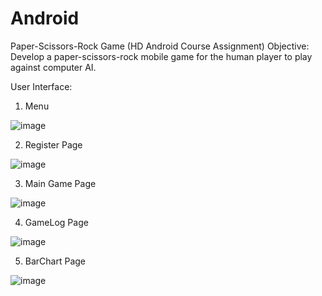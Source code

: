 # Android

Paper-Scissors-Rock Game (HD Android Course Assignment)
  Objective: 	Develop a paper-scissors-rock mobile game for the human player to play against computer AI.
	
  
User Interface:
1. Menu

![image](https://user-images.githubusercontent.com/42562789/169680335-f88008a0-30b0-4fd9-b28f-faef10634fe6.png)



2. Register Page



![image](https://user-images.githubusercontent.com/42562789/169680373-3d4fa309-9c9a-4f92-bad1-a8afceaf503a.png)



3. Main Game Page


![image](https://user-images.githubusercontent.com/42562789/169681409-33f211fe-97f9-40a9-810a-d56c31ba5c4a.png)





4. GameLog Page



 ![image](https://user-images.githubusercontent.com/42562789/169680431-6a6f1d90-7c5c-4727-a2d4-12e39cdb7e60.png)
 
 
5. BarChart Page



 ![image](https://user-images.githubusercontent.com/42562789/169680491-afacc991-397c-40c8-a609-693505797d1d.png)
 


